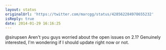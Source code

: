 ```yaml
---
layout: status
originalUrl: 'https://twitter.com/marcgg/status/428562284978655232'
isReply: true
date: 2014-01-29 16:16:25
---
```


@sirupsen Aren't you guys worried about the open issues on 2.1? Genuinely interested, I'm wondering if I should update right now or not.
